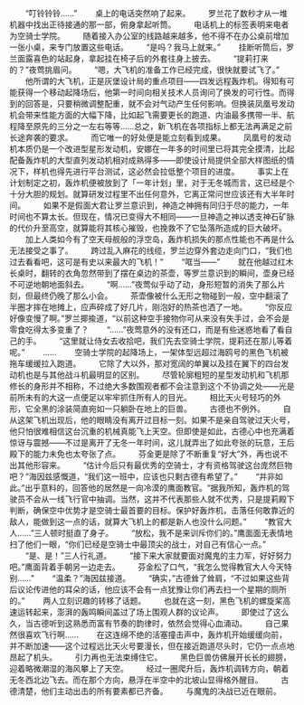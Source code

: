 　　“叮铃铃铃……”
　　桌上的电话突然响了起来。
　　罗兰花了数秒才从一堆机器中找出正待接通的那一部，俯身拿起听筒。
　　电话机上的标签表明来电者为空骑士学院。
　　随着接入办公室的线路越来越多，他不得不在办公桌前增加一张小桌，来专门放置这些电话。
　　“是吗？我马上就来。”
　　挂断听筒后，罗兰面露喜色的站起身，拿起挂在椅子后的外套往身上披去。
　　“提莉打来的？”夜莺挑眉问。
　　“嗯，大飞机的准备工作已经完成，很快就要试飞了。”
　　他所谓的大飞机，正是灰堡设计局的重点项目——四发远程轰炸机。得知有可能获得一个移动起降场后，他第一时间向相关技术人员询问了换发的可行性。而得到的回答是，只要稍微调整配重，就不会对气动产生任何影响。但换装凤凰号发动机会带来性能方面的大幅下降，比如起飞需要更长的跑道、内油最多携带一半、航程降至原先的三分之一左右等等……总之，新飞机在各项指标上都无法再满足之前长途奔袭的要求。
　　而它唯一的好处便是能立刻看到成果。
　　凤凰号的发动机本质仍是一个改进型星形发动机，安娜在一年多的时间里已将其完全摸清，比起配备轰炸机的大型直列发动机相对成熟得多——即使设计局提供全部大样图纸的情况下，样机也得先进行平台测试，这必然会拉低整个项目的进度。
　　事实上在计划制定之初，轰炸机便被放到了「一年计划」里，对于无冬城而言，这已经是个十分大胆的规划。就算研发过程里不出任何意外，它离正常问世应该还有大半年时间。
　　如果不是假面大君让罗兰意识到，神造之神拥有同归于尽的能力，一年时间也不算太长。但现在，情况已变得大不相同——一旦神造之神以透支神石矿脉的代价升至高空，就算能将其核心摧毁，也挽救不了它坠落所造成的巨大破坏。
　　加上人类如今有了空天母舰般的浮空岛，轰炸机损失的那点性能也不再是什么无法接受之事了。
　　跨过乱入麻花的线缆，罗兰边穿外套边走向门口，“我们也过去看看吧，这可是有史以来最大的飞机！”
　　“哐当——”
　　就在他越过红木长桌时，翻转的衣角忽然带到了摆在桌边的茶壶，等罗兰意识到的瞬间，壶身已经不可逆地朝地面斜去。
　　“啊……”夜莺似乎动了动，身形短暂的消失了那么片刻，但最终仍晚了那么小会。
　　茶壶像被什么无形之物碰到一般，空中翻滚了半圈才摔在地摊上，应声碎成了好几片，刚泡好的热茶也洒了一地。
　　“你反应好像变慢了啊。”罗兰揶揄道，“以前这种空手接物你可从来没有失手过，会不会是零食吃得太多变重了？
　　“……”夜莺意外的没有还口，而是有些迷惑地看了看自己的手。
　　“这里就让侍女去收拾吧，我们先去空骑士学院，提莉还在那儿等着呢。”
　　……
　　空骑士学院的起降场上，一架体型远超过海鸥号的黑色飞机被拖车缓缓拉入跑道。
　　它除了大以外，那对宽阔的单翼以及挂在翼下的四台发动机也是与其他战斗机最明显的区别。
　　尽管轮廓粗短的星型发动机和飞机那修长的身形并不相称，不过绝大多数围观者都不会注意到这个不协调之处——光是前所未有的大这一点便足以牢牢抓住所有人的目光。
　　相比天火号轻巧的外形，它全黑的涂装简直宛如一只躺卧在地上的巨兽。
　　古德也不例外。
　　自从这架飞机出现后，他的眼睛没有离开过目标一刻。如果不是亲自驾驶过天火号，他只怕很难相信这台沉重的机械真能飞上天空。但即使是如此，古德心中也充满着惊讶与震撼——不过是离开了无冬一年时间，这儿就弄出了如此夸张的玩意，王后殿下的能力未免也太夸张了点。
　　芬金更是除了不断重复“好大”外，再也说不出其他形容来。
　　“估计今后只有最优秀的空骑士，才有资格驾驶这台庞然巨物吧？”海因兹感慨道，“我们这一班中，应该也只剩古德有希望了。”
　　“并非如此。”出乎意料的，回答他的居然是一向冷漠的鹰面教官。“据我所知，轰炸机的驾驶员不会从一线飞行官中抽调。当然，这并不代表那些人就不优秀，只是提莉殿下判断，确保空中优势才是空骑士最首要的目标。保护好轰炸机，击落任何敢靠近的敌人，能做到这一点的话，就算大飞机上的都是新人也没什么问题。”
　　“教官大人……”三人顿时挺直了身子。
　　“放松，我不是来训斥你们的。”鹰面面无表情地扫了他们一眼，“你们已经是空骑士中最顶尖的战士，对自己有信心一点。”
　　“是、是！”三人行礼道。
　　“接下来大家就要面对魔鬼的主力军，好好努力吧。”鹰面背着手朝另一边走去。
　　芬金松了口气，“我怎么觉得教官大人今天特别……”
　　“温柔？”海因兹接道。
　　“确实，”古德耸了耸肩，“不过如果这些背后议论传进他的耳朵的话，他应该不会有一点犹豫让你们再去扫一个星期的厕所的。”
　　两人立刻识趣的转移了话题。
　　也就在这一刻，黑色飞机的螺旋桨高速运转起来，澎湃的轰鸣瞬间盖过了场上围观人群的议论声。
　　即使过了这么久，当古德听到这熟悉而富有节奏的韵律时，依然会觉得心血涌动。
　　自己果然很喜欢飞行啊……
　　在这连绵不绝的活塞撞击声中，轰炸机开始缓缓向前，并不断加速——这个过程远比天火号要漫长，但在接近跑道尽头时，它仍一点点地昂起了机头。
　　引力再也无法束缚住它。
　　黑色巨兽仿佛展开长长的翅膀，迎着略微潮湿的海风攀上了天空。
　　经过一圈爬升后，轰炸机调转方向，朝着无冬西北边飞去。而在那个方向，悬浮在半空中的北坡山显得格外醒目。
　　古德清楚，他们主动出击的所有要素都已齐备。
　　与魔鬼的决战已近在眼前。